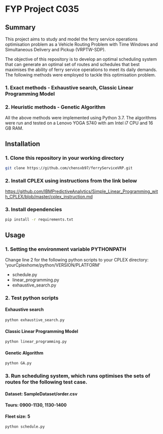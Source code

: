 # FYP Project C035

## Summary
This project aims to study and model the ferry service operations optimisation problem as a Vehicle Routing Problem with Time Windows and Simultaneous Delivery and Pickup (VRPTW-SDP).

The objective of this repository is to develop an optimal scheduling system that can generate an optimal set of routes and schedules that best maximises the ability of ferry service operations to meet its daily demands. The following methods were employed to tackle this optimisation problem.

### 1. Exact methods - Exhaustive search, Classic Linear Programming Model
### 2. Heuristic methods - Genetic Algorithm

All the above methods were implemented using Python 3.7.
The algorithms were run and tested on a Lenovo YOGA S740 with am Intel i7 CPU and 16 GB RAM.

## Installation

### 1. Clone this repository in your working directory

```bash
git clone https://github.com/chensxb97/ferryServiceVRP.git
```

### 2. Install CPLEX using instructions from the link below

https://github.com/IBMPredictiveAnalytics/Simple_Linear_Programming_with_CPLEX/blob/master/cplex_instruction.md


### 3. Install dependencies

```bash
pip install -r requirements.txt 
```

## Usage

### 1. Setting the environment variable PYTHONPATH

Change line 2 for the following python scripts to your CPLEX directory: 'yourCplexhome/python/VERSION/PLATFORM'

- schedule.py
- linear_programming.py
- exhaustive_search.py

### 2. Test python scripts

#### Exhaustive search
```python
python exhaustive_search.py
```

#### Classic Linear Programming Model
```python
python linear_programming.py
```

#### Genetic Algorithm
```python
python GA.py
```

### 3. Run scheduling system, which runs optimises the sets of routes for the following test case.

#### Dataset: SampleDataset/order.csv
#### Tours: 0900-1130, 1130-1400
#### Fleet size: 5

```python
python schedule.py
```







